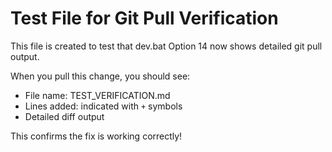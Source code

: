 # Test File for Git Pull Verification

This file is created to test that dev.bat Option 14 now shows detailed git pull output.

When you pull this change, you should see:
- File name: TEST_VERIFICATION.md
- Lines added: indicated with `+` symbols
- Detailed diff output

This confirms the fix is working correctly!